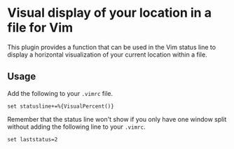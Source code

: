 
# Visual display of your location in a file for Vim

This plugin provides a function that can be used in the Vim status line to
display a horizontal visualization of your current location within a file.


## Usage

Add the following to your `.vimrc` file.

    set statusline+=%{VisualPercent()}

Remember that the status line won't show if you only have one window split
without adding the following line to your `.vimrc`.

    set laststatus=2

